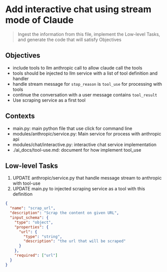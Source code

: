 # Add interactive chat using stream mode of Claude

> Ingest the information from this file, implement the Low-level Tasks, and
> generate the code that will satisfy Objectives

## Objectives

- include tools to llm anthropic call to allow claude call the tools
- tools should be injected to llm service with a list of tool definition and
  handler
- handle stream message for `stop_reason` is `tool_use` for processing with
  tools
- continue the conversation with a user message contains `tool_result`
- Use scraping service as a first tool

## Contexts

- main.py: main python file that use click for command line
- modules/anthropic/service.py: Main service for process with anthropic api
- modules/chat/interactive.py: interactive chat service implementation
- ./ai_docs/tool-use.md: document for how implement tool_use

## Low-level Tasks

1. UPDATE anthropic/service.py that handle message stream to anthropic with
   tool-use
2. UPDATE main.py to injected scraping service as a tool with this definition

```json
{
  "name": "scrap_url",
  "description": "Scrap the content on given URL",
  "input_schema": {
    "type": "object",
    "properties": {
      "url": {
        "type": "string",
        "description": "the url that will be scraped"
      }
    },
    "required": ["url"]
  }
}
```
